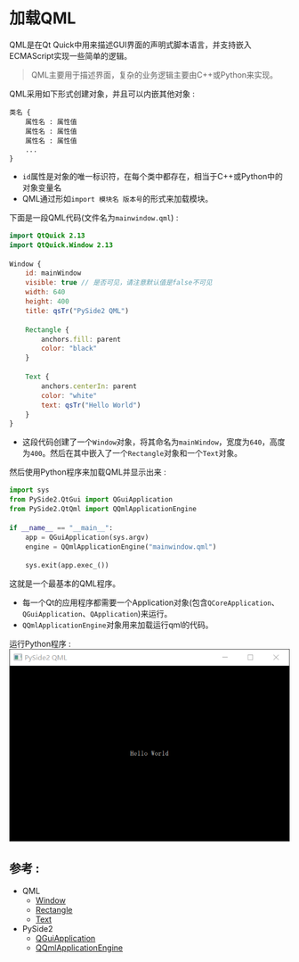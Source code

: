 # 加载QML
QML是在Qt Quick中用来描述GUI界面的声明式脚本语言，并支持嵌入ECMAScript实现一些简单的逻辑。
> QML主要用于描述界面，复杂的业务逻辑主要由C++或Python来实现。

QML采用如下形式创建对象，并且可以内嵌其他对象 : 
```
类名 {
    属性名 : 属性值
    属性名 : 属性值
    属性名 : 属性值
    ...
}
```
* `id`属性是对象的唯一标识符，在每个类中都存在，相当于C++或Python中的对象变量名  
* QML通过形如`import 模块名 版本号`的形式来加载模块。  

下面是一段QML代码(文件名为`mainwindow.qml`) :  
```QML
import QtQuick 2.13
import QtQuick.Window 2.13

Window {
    id: mainWindow
    visible: true // 是否可见，请注意默认值是false不可见
    width: 640
    height: 400
    title: qsTr("PySide2 QML")

    Rectangle {
        anchors.fill: parent
        color: "black"
    }

    Text {
        anchors.centerIn: parent
        color: "white"
        text: qsTr("Hello World")
    }
}
```
* 这段代码创建了一个`Window`对象，将其命名为`mainWindow`，宽度为`640`，高度为`400`。然后在其中嵌入了一个`Rectangle`对象和一个`Text`对象。

然后使用Python程序来加载QML并显示出来 :  
```Python
import sys
from PySide2.QtGui import QGuiApplication
from PySide2.QtQml import QQmlApplicationEngine

if __name__ == "__main__":
    app = QGuiApplication(sys.argv)
    engine = QQmlApplicationEngine("mainwindow.qml")

    sys.exit(app.exec_())
```

这就是一个最基本的QML程序。
* 每一个Qt的应用程序都需要一个Application对象(包含`QCoreApplication`、`QGuiApplication`、`QApplication`)来运行。
* `QQmlApplicationEngine`对象用来加载运行qml的代码。

运行Python程序 :  
![运行结果](../image/01.qml_app_engine/hello_world.png)

## 参考 :   
* QML
  * [Window](https://doc.qt.io/qt-5/qml-qtquick-window-window.html)
  * [Rectangle](https://doc.qt.io/qt-5/qml-qtquick-rectangle.html)
  * [Text](https://doc.qt.io/qt-5/qml-qtquick-text.html)
* PySide2
  * [QGuiApplication](https://doc.qt.io/qtforpython/PySide2/QtGui/QGuiApplication.html)  
  * [QQmlApplicationEngine](https://doc.qt.io/qtforpython/PySide2/QtQml/QQmlApplicationEngine.html)
